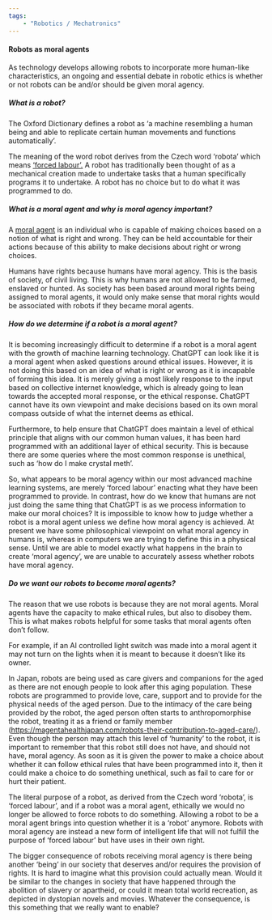 ```yaml
---
tags:
    - "Robotics / Mechatronics"
---
```


#### Robots as moral agents

As technology develops allowing robots to incorporate more human-like characteristics, an ongoing and essential debate in robotic ethics is whether or not robots can be and/or should be given moral agency. 

##### What is a robot?

The Oxford Dictionary defines a robot as ‘a machine resembling a human being and able to replicate certain human movements and functions automatically’. 

The meaning of the word robot derives from the Czech word ‘robota’ which means [‘forced labour’.](https://www.google.com/search?q=robot+meaning&rlz=1C1CHBD_en-GBAU908AU910&oq=robot+meaning&gs_lcrp=EgZjaHJvbWUqBwgAEAAYgAQyBwgAEAAYgAQyBwgBEAAYgAQyBwgCEAAYgAQyBwgDEAAYgAQyBwgEEAAYgAQyBwgFEAAYgAQyBwgGEAAYgAQyBwgHEAAYgAQyBwgIEAAYgAQyBwgJEAAYgATSAQgyMTg0ajFqN6gCALACAA&sourceid=chrome&ie=UTF-8) A robot has traditionally been thought of as a mechanical creation made to undertake tasks that a human specifically programs it to undertake. A robot has no choice but to do what it was programmed to do.

##### What is a moral agent and why is moral agency important?

A [moral agent](https://ethicsunwrapped.utexas.edu/glossary/moral-agent) is an individual who is capable of making choices based on a notion of what is right and wrong. They can be held accountable for their actions because of this ability to make decisions about right or wrong choices.

Humans have rights because humans have moral agency. This is the basis of society, of civil living. This is why humans are not allowed to be farmed, enslaved or hunted.
As society has been based around moral rights being assigned to moral agents, it would only make sense that moral rights would be associated with robots if they became moral agents.

##### How do we determine if a robot is a moral agent?

It is becoming increasingly difficult to determine if a robot is a moral agent with the growth of machine learning technology. ChatGPT can look like it is a moral agent when asked questions around ethical issues. However, it is not doing this based on an idea of what is right or wrong as it is incapable of forming this idea. It is merely giving a most likely response to the input based on collective internet knowledge, which is already going to lean towards the accepted moral response, or the ethical response. ChatGPT cannot have its own viewpoint and make decisions based on its own moral compass outside of what the internet deems as ethical.

Furthermore, to help ensure that ChatGPT does maintain a level of ethical principle that aligns with our common human values, it has been hard programmed with an additional layer of ethical security. This is because there are some queries where the most common response is unethical, such as ‘how do I make crystal meth’.

So, what appears to be moral agency within our most advanced machine learning systems, are merely ‘forced labour’ enacting what they have been programmed to provide.
In contrast, how do we know that humans are not just doing the same thing that ChatGPT is as we process information to make our moral choices? It is impossible to know how to judge whether a robot is a moral agent unless we define how moral agency is achieved. At present we have some philosophical viewpoint on what moral agency in humans is, whereas in computers we are trying to define this in a physical sense. Until we are able to model exactly what happens in the brain to create ‘moral agency’, we are unable to accurately assess whether robots have moral agency.

##### Do we want our robots to become moral agents?

The reason that we use robots is because they are not moral agents. Moral agents have the capacity to make ethical rules, but also to disobey them. This is what makes robots helpful for some tasks that moral agents often don’t follow.

For example, if an AI controlled light switch was made into a moral agent it may not turn on the lights when it is meant to because it doesn’t like its owner.

In Japan, robots are being used as care givers and companions for the aged as there are not enough people to look after this aging population. These robots are programmed to provide love, care, support and to provide for the physical needs of the aged person. Due to the intimacy of the care being provided by the robot, the aged person often starts to anthropomorphise the robot, treating it as a friend or family member (https://magentahealthjapan.com/robots-their-contribution-to-aged-care/). Even though the person may attach this level of ‘humanity’ to the robot, it is important to remember that this robot still does not have, and should not have, moral agency. As soon as it is given the power to make a choice about whether it can follow ethical rules that have been programmed into it, then it could make a choice to do something unethical, such as fail to care for or hurt their patient.

The literal purpose of a robot, as derived from the Czech word ‘robota’, is ‘forced labour’, and if a robot was a moral agent, ethically we would no longer be allowed to force robots to do something. Allowing a robot to be a moral agent brings into question whether it is a ‘robot’ anymore. Robots with moral agency are instead a new form of intelligent life that will not fulfill the purpose of ‘forced labour’ but have uses in their own right. 

The bigger consequence of robots receiving moral agency is there being another ‘being’ in our society that deserves and/or requires the provision of rights. It is hard to imagine what this provision could actually mean. Would it be similar to the changes in society that have happened through the abolition of slavery or apartheid, or could it mean total world recreation, as depicted in dystopian novels and movies. Whatever the consequence, is this something that we really want to enable? 




